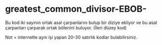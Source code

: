 # greatest_common_divisor-EBOB-

Bu kod iki sayının ortak asal çarpanlarını bulup bir diziye ekliyor ve bu asal çarpanları çarparak ortak bölenini buluyor. (İleri düzey kod)

Not = internette aynı işi yapan 20-30 satırlık kodlar bulabilirsiniz.
